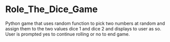 # Role_The_Dice_Game
Python game that uses random function to pick two numbers at random and assign them to the two values dice 1 and dice 2 and displays to user as so. User is prompted yes to continue rolling or no to end game.
